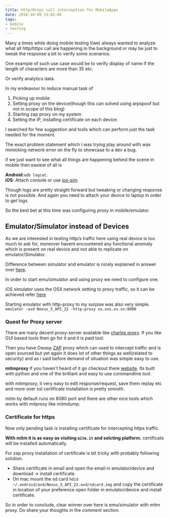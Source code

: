 ```yaml
---
title: Http/Https call interception for MobileApps
date: 2016-10-09 23:01:05
tags:
- mobile
- testing
---
```


Many a times while doing mobile testing I(we) always wanted to analyze what all http/https call are happening in the background or may be just to tweak the response a bit to verify some scenarios.

One example of such use case would be to verify display of name if the length of characters are more than 35 etc.

Or verify analytics data.

In my endeavour to reduce manual task of
1. Picking up mobile
1. Setting proxy on the device(though this can solved using arpspoof but not in scope of this blog)
1. Starting zap proxy on my system
1. Setting the IP, installing certificate on each device.

I searched for few suggestion and tools which can perform just the task needed for the moment.

The exact problem statement which i was trying play around with was mimicking network error on the fly to showcase to a dev a bug.

if we just want to see what all things are happening behind the scene in mobile then easiest of all is

**Android**:`adb logcat`.  
**iOS**: Attach console or use [ios-sim](https://github.com/phonegap/ios-sim).

Though logs are pretty straight forward but tweaking or changing response is not possible.
And again you need to attach your device to laptop in order to get logs.

So the best bet at this time was configuring proxy in mobile/emulator.

## Emulator/Simulator instead of Devices

As we are interested in testing http/s traffic here using real device is too much to ask for, moreover havent encountered any functional anomaly which is present on real device and not able to replicate on emulator/Simulator.

Difference between simulator and emulator is nicely explained in answer over [here](http://programmers.stackexchange.com/questions/134746/whats-the-difference-between-simulation-and-emulation).

In order to start emu/simulator and using proxy we need to configure one.

 iOS simulator uses the OSX network setting to proxy traffic, so it can be achieved refer [here](http://blog.daanraman.com/coding/using-the-iphone-simulator-with-an-https-proxy/)

 Starting emulator with http-proxy to my surpise was also very simple.
 `emulator -avd Nexus_5_API_22 -http-proxy xx.xxx.xx.xx:8080`

### Quest for Proxy server

There are many decent proxy-server available like [charles proxy](https://www.charlesproxy.com/). If you like GUI based tools then go for it and it is paid tool.

Then you have Owasp [ZAP](https://www.owasp.org/index.php/OWASP_Zed_Attack_Proxy_Project) proxy which can used to intercept traffic and is open sourced but yet again it does lot of other things as well(related to security) and as i said before demand of situation was simple easy to use.

**mitmproxy**
if you haven't heard of it go checkout there [website](https://mitmproxy.org/). Its built with python and one of the brilliant and easy to use commandline tool.

with mitmproxy, it very easy to edit response/request, save them replay etc and more over ssl certificate installation is pretty smooth.

mitm by default runs on 8080 port and there are other nice tools which works with mitproxy like mitmdump.


### Certificate for https

Now only pending task is installing certificate for intercepting https traffic.  

**With mitm it is as easy as visiting `mitm.it` and selcting platform.** certificate will be installed automatically.


For zap proxy installation of certificate is bit tricky with probably following solution.
- Share certificate in email and open the email in emulator/device and download -> install certificate.
- On mac mount the sd card `hdid ~/.android/avd/Nexus_5_API_22.avd/sdcard.img` and copy the certificate in location of your preference open folder in emulator/device and install certificate.  


So in order to conclude, clear winner over here is emu/simulator with mitm proxy. Do share your thoughts in the comment section.
